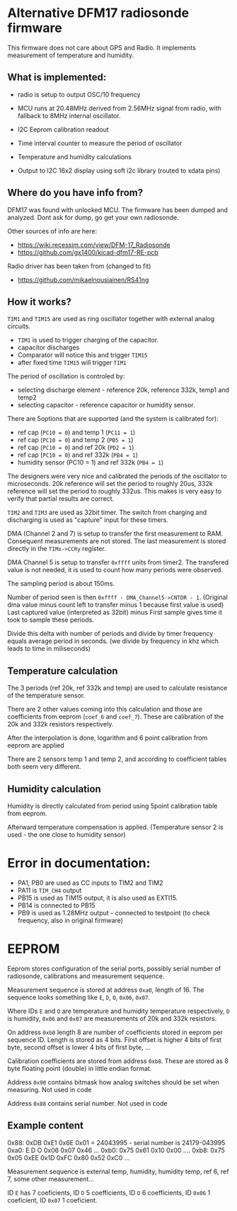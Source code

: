 
# Alternative DFM17 radiosonde firmware

This firmware does not care about GPS and Radio. It implements measurement of temperature and humidity.


## What is implemented:
- radio is setup to output OSC/10 frequency
- MCU runs at 20.48MHz derived from 2.56MHz signal from radio, with fallback to 8MHz internal oscillator.
- I2C Eeprom calibration readout
- Time interval counter to measure the period of oscillator
- Temperature and humidity calculations

- Output to I2C 16x2 display using soft i2c library (routed to xdata pins)

## Where do you have info from?

DFM17 was found with unlocked MCU. The firmware has been dumped and analyzed.
Dont ask for dump, go get your own radiosonde.

Other sources of info are here:
- https://wiki.recessim.com/view/DFM-17_Radiosonde
- https://github.com/gx1400/kicad-dfm17-RE-pcb

Radio driver has been taken from (changed to fit)
- https://github.com/mikaelnousiainen/RS41ng


## How it works?

`TIM1` and `TIM15` are used as ring oscillator together with external analog circuits.

- `TIM1` is used to trigger charging of the capacitor.
- capacitor discharges
- Comparator will notice this and trigger `TIM15`
- after fixed time `TIM15` will trigger `TIM1`

The period of oscillation is controled by:
- selecting discharge element - reference 20k, reference 332k, temp1 and temp2
- selecting capacitor - reference capacitor or humidity sensor.

There are 5options that are supported (and the system is calibrated for):
- ref cap (`PC10 = 0`) and temp 1 (`PC11 = 1`)
- ref cap (`PC10 = 0`) and temp 2 (`PB5 = 1`)
- ref cap (`PC10 = 0`) and ref 20k (`PD2 = 1`)
- ref cap (`PC10 = 0`) and ref 332k (`PB4 = 1`)
- humidity sensor (PC10 = 1) and ref 332k (`PB4 = 1`)

The designers were very nice and calibrated the periods of the oscillator to microseconds. 20k reference will set the period to roughly 20us, 332k reference will set the period to roughly 332us. This makes is very easy to verify that partial results are correct.


`TIM2` and `TIM3` are used as 32bit timer. The switch from charging and discharging is used as "capture" input for these timers.

DMA (Channel 2 and 7) is setup to transfer the first measurement to RAM. Consequent measurements are not stored. The last measurement is stored directly in the `TIMx->CCRy` register.

DMA Channel 5 is setup to transfer `0xffff` units from timer2. The transfered value is not needed, it is used to count how many periods were observed.

The sampling period is about 150ms. 

Number of period seen is then `0xffff - DMA_Channel5->CNTDR - 1`. (Original dma value minus count left to transfer minus 1 because first value is used)
Last captured value (interpreted as 32bit) minus First sample gives time it took to sample these periods.

Divide this delta with number of periods and divide by timer frequency equals average period in seconds. (we divide by frequency in khz which leads to time in miliseconds)


## Temperature calculation
The 3 periods (ref 20k, ref 332k and temp) are used to calculate resistance of the temperature sensor.

There are 2 other values coming into this calculation and those are coefficients from eeprom (`coef_6` and `coef_7`). These are calibration of the 20k and 332k resistors respectively.

After the interpolation is done, logarithm and 6 point calibration from eeprom are applied

There are 2 sensors temp 1 and temp 2, and according to coefficient tables both seem very different.


## Humidity calculation


Humidity is directly calculated from period using 5point calibration table from eeprom.

Afterward temperature compensation is applied. (Temperature sensor 2 is used - the one close to humidity sensor)


# Error in documentation:
- PA1, PB0 are used as CC inputs to TIM2 and TIM2
- PA11 is `TIM_CH4` output
- PB15 is used as TIM15 output, it is also used as EXTI15.
- PB14 is connected to PB15
- PB9 is used as 1.28MHz output - connected to testpoint (to check frequency, also in original firmware)

# EEPROM

Eeprom stores configuration of the serial ports, possibly serial number of radiosonde, calibrations and measurement sequence.

Measurement sequence is stored at address `0xa0`, length of 16. The sequence looks something like `E`, `D`, `O`, `0x06`, `0x07`.

Where IDs `E` and  `O` are temperature and humidity temperature respectively, `D` is humidity, `0x06` and `0x07` are measurements of 20k and 332k resistors.

On address `0xb0` length 8 are number of coefficients stored in eeprom per sequence ID. Length is stored as 4 bits. First offset is higher 4 bits of first byte, second offset is lower 4 bits of first byte, ...

Calibration coefficients are stored from address `0xb8`. These are stored as 8 byte floating point (double) in little endian format.

Address `0x90` contains bitmask how analog switches should be set when measuring. Not used in code

Address `0x88` contains serial number. Not used in code

## Example content
0x88: 0xDB 0xE1 0x6E 0x01  = 24043995 - serial number is 24179-043995
0xa0: E D O 0x06 0x07 0x46 ...
0xb0: 0x75 0x61 0x10 0x00 ....
0xb8: 0x75 0x05 0xEE 0x1D 0xFC 0x80 0x52 0xC0 ...

Measurement sequence is external temp, humidity, humidity temp, ref 6, ref 7, some other measurement...

ID `E` has 7 coeficients, ID `D` 5 coefficients, ID `O` 6 coefficients, ID `0x06` 1 coeficient, ID `0x07` 1 coeficient.


